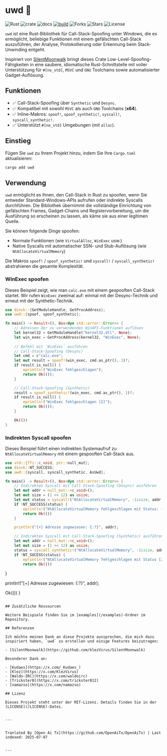 # uwd 🦀

![Rust](https://img.shields.io/badge/made%20with-Rust-red)
![crate](https://img.shields.io/crates/v/uwd.svg)
![docs](https://docs.rs/uwd/badge.svg)
[![build](https://github.com/joaoviictorti/uwd/actions/workflows/ci.yml/badge.svg)](https://github.com/joaoviictorti/uwd/actions/workflows/ci.yml)
![Forks](https://img.shields.io/github/forks/joaoviictorti/uwd)
![Stars](https://img.shields.io/github/stars/joaoviictorti/uwd)
![License](https://img.shields.io/github/license/joaoviictorti/uwd)

`uwd` ist eine Rust-Bibliothek für Call-Stack-Spoofing unter Windows, die es ermöglicht, beliebige Funktionen mit einem gefälschten Call-Stack auszuführen, der Analyse, Protokollierung oder Erkennung beim Stack-Unwinding entgeht.

Inspiriert von [SilentMoonwalk](https://github.com/klezVirus/SilentMoonwalk) bringt dieses Crate Low-Level-Spoofing-Fähigkeiten in eine saubere, idiomatische Rust-Schnittstelle mit voller Unterstützung für `#[no_std]`, `MSVC` und `GNU` Toolchains sowie automatisierter Gadget-Auflösung.

## Funktionen

- ✅ Call-Stack-Spoofing über `Synthetic` und `Desync`.
- ✅ Kompatibel mit sowohl `MSVC` als auch `GNU` Toolchains (**x64**).
- ✅ Inline-Makros: `spoof!`, `spoof_synthetic!`, `syscall!`, `syscall_synthetic!`.
- ✅ Unterstützt `#[no_std]` Umgebungen (mit `alloc`).

## Einstieg

Fügen Sie `uwd` zu Ihrem Projekt hinzu, indem Sie Ihre `Cargo.toml` aktualisieren:
```bash
cargo add uwd
```

## Verwendung

`uwd` ermöglicht es Ihnen, den Call-Stack in Rust zu spoofen, wenn Sie entweder Standard-Windows-APIs aufrufen oder indirekte Syscalls durchführen. Die Bibliothek übernimmt die vollständige Einrichtung von gefälschten Frames, Gadget-Chains und Registervorbereitung, um die Ausführung so erscheinen zu lassen, als käme sie aus einer legitimen Quelle.

Sie können folgende Dinge spoofen:

* Normale Funktionen (wie `VirtualAlloc`, `WinExec` usw.)
* Native Syscalls mit automatischer SSN- und Stub-Auflösung (wie `NtAllocateVirtualMemory`)

Die Makros `spoof!` / `spoof_synthetic!` und `syscall!` / `syscall_synthetic!` abstrahieren die gesamte Komplexität.

### WinExec spoofen

Dieses Beispiel zeigt, wie man `calc.exe` mit einem gespooften Call-Stack startet. Wir rufen `WinExec` zweimal auf: einmal mit der Desync-Technik und erneut mit der Synthetic-Technik.

```rs
use dinvk::{GetModuleHandle, GetProcAddress};
use uwd::{spoof, spoof_synthetic};

fn main() -> Result<(), Box<dyn std::error::Error>> {
    // Adressen der zu verwendenden WinAPI-Funktionen auflösen
    let kernel32 = GetModuleHandle("kernel32.dll", None);
    let win_exec = GetProcAddress(kernel32, "WinExec", None);
    
    // Befehl mit `WinExec` ausführen
    // Call-Stack-Spoofing (Desync)
    let cmd = c"calc.exe";
    let mut result = spoof!(win_exec, cmd.as_ptr(), 1)?;
    if result.is_null() {
        eprintln!("WinExec fehlgeschlagen");
        return Ok(());
    }

    // Call-Stack-Spoofing (Synthetic)
    result = spoof_synthetic!(win_exec, cmd.as_ptr(), 1)?;
    if result.is_null() {
        eprintln!("WinExec fehlgeschlagen [2]");
        return Ok(());
    }

    Ok(())
}
```

### Indirekten Syscall spoofen

Dieses Beispiel führt einen indirekten Systemaufruf zu `NtAllocateVirtualMemory` mit einem gespooften Call-Stack aus.

```rs
use std::{ffi::c_void, ptr::null_mut};
use dinvk::NT_SUCCESS;
use uwd::{syscall, syscall_synthetic, AsUwd};

fn main() -> Result<(), Box<dyn std::error::Error>> {
    // Indirekten Syscall mit Call-Stack-Spoofing (Desync) ausführen
    let mut addr = null_mut::<c_void>();
    let mut size = (1 << 12) as usize;
    let mut status = syscall!("NtAllocateVirtualMemory", -1isize, addr.as_uwd_mut(), 0, size.as_uwd_mut(), 0x3000, 0x04)? as i32;
    if !NT_SUCCESS(status) {
        eprintln!("NtAllocateVirtualMemory fehlgeschlagen mit Status: {status:#X}");
        return Ok(())
    }

    println!("[+] Adresse zugewiesen: {:?}", addr);

    // Indirekten Syscall mit Call-Stack-Spoofing (Synthetic) ausführen
    let mut addr = null_mut::<c_void>();
    let mut size = (1 << 12) as usize;
    status = syscall_synthetic!("NtAllocateVirtualMemory", -1isize, addr.as_uwd_mut(), 0, size.as_uwd_mut(), 0x3000, 0x04)? as i32;
    if !NT_SUCESS(status) {
        eprintln!("NtAllocateVirtualMemory fehlgeschlagen mit Status [2]: {status:#X}");
        return Ok(())
```
}

println!("[+] Adresse zugewiesen: {:?}", addr);

Ok(())
}
```

## Zusätzliche Ressourcen

Weitere Beispiele finden Sie im [examples](/examples)-Ordner im Repository.

## Referenzen

Ich möchte meinen Dank an diese Projekte aussprechen, die mich dazu inspiriert haben, `uwd` zu erstellen und einige Features beizutragen:

- [SilentMoonwalk](https://github.com/klezVirus/SilentMoonwalk)

Besonderer Dank an:

- [Kudaes](https://x.com/_Kudaes_)
- [Klez](https://x.com/KlezVirus)
- [Waldo-IRC](https://x.com/waldoirc)
- [Trickster0](https://x.com/trickster012)
- [namazso](https://x.com/namazso)

## Lizenz

Dieses Projekt steht unter der MIT-Lizenz. Details finden Sie in der [LICENSE](/LICENSE)-Datei.

---

Tranlated By [Open Ai Tx](https://github.com/OpenAiTx/OpenAiTx) | Last indexed: 2025-07-07

---